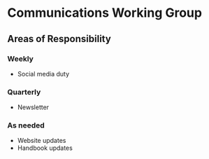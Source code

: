 # Communications Working Group

## Areas of Responsibility

### Weekly

- Social media duty

### Quarterly

- Newsletter

### As needed

- Website updates
- Handbook updates
